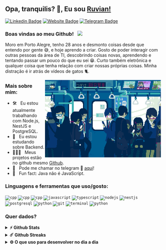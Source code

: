 ## Opa, tranquilis? 👋, Eu sou [Ruvian!](https://github.com/matricce/)

[![Linkedin Badge](https://img.shields.io/badge/-LinkedIn-0e76a8?style=flat-square&logo=Linkedin&logoColor=white)](https://linkedin.com/in/ruvian-s)
[![Website Badge](https://img.shields.io/badge/Website-3b5998?style=flat-square&logo=google-chrome&logoColor=white)](https://matricce.github.io/)
[![Telegram Badge](https://img.shields.io/badge/-Telegram-0088cc?style=flat-square&logo=Telegram&logoColor=white)](https://t.me/tricce)

### Boas vindas ao meu Github! &nbsp; ![](https://visitor-badge.glitch.me/badge?page_id=matricce.matricce&style=flat-square&color=0088cc)

Moro em Porto Alegre, tenho 28 anos e desmonto coisas desde que entendo por gente 😅, e hoje aprendo a criar.
Gosto de poder interagir com outras pessoas da área de TI, descobrindo coisas novas, aprendendo e tentando passar um pouco do que eu sei 😁. Curto também eletrônica e qualquer coisa que tenha relação com criar nossas próprias coisas. Minha distração é ir atrás de vídeos de gatos 🐈.

<img align="right" height="250" width="375" alt="" src="https://github.com/matricce/matricce/blob/main/images/train.gif?raw=true" />

### Mais sobre mim:

- 🛠 &nbsp; Eu estou atualmente trabalhando com Node.js, NestJS e PostgreSQL.
- 🚀 &nbsp; Eu estou estudando sobre Backend.
- 👨🏻‍💻 &nbsp; Meus projetos estão no github mesmo [Github](https://github.com/matricce).
- 💬 &nbsp; Pode me chamar no telegram 🙂 [aqui](https://t.me/tricce)!
- 👾 &nbsp; Fun fact: Java não é JavaScript.

### Linguagens e ferramentas que uso/gosto:

<code><img height="27" src="https://raw.githubusercontent.com/get-icon/geticon/master/icons/c-plusplus.svg" alt="cpp"></code>
<code><img height="27" src="https://raw.githubusercontent.com/get-icon/geticon/master/icons/arduino.svg" alt="cpp"></code>
<code><img height="27" src="https://raw.githubusercontent.com/get-icon/geticon/master/icons/platformio.svg" alt="cpp"></code>
<code><img height="27" src="https://raw.githubusercontent.com/get-icon/geticon/master/icons/javascript.svg" alt="javascript"></code>
<code><img height="27" src="https://raw.githubusercontent.com/get-icon/geticon/master/icons/typescript-icon.svg" alt="typescript"></code>
<code><img height="27" src="https://raw.githubusercontent.com/get-icon/geticon/master/icons/nodejs-icon.svg" alt="nodejs"></code>
<code><img height="27" src="https://raw.githubusercontent.com/get-icon/geticon/master/icons/nestjs.svg" alt="nestjs"></code>
<code><img height="27" src="https://raw.githubusercontent.com/get-icon/geticon/master/icons/postgresql.svg" alt="postgresql"></code>
<code><img height="27" src="https://raw.githubusercontent.com/get-icon/geticon/master/icons/docker-icon.svg" alt="python"></code>
<code><img height="27" src="https://raw.githubusercontent.com/get-icon/geticon/master/icons/git-icon.svg" alt="git"></code>
<code><img height="27" src="https://raw.githubusercontent.com/get-icon/geticon/master/icons/terminal.svg" alt="terminal"></code>
<code><img height="27" src="https://raw.githubusercontent.com/get-icon/geticon/master/icons/ubuntu.svg" alt="python"></code>

### Quer dados?

<details>	
  <summary><b>⚡ Github Stats</b></summary>

  <br />
  <img height="180em" src="https://github-readme-stats.vercel.app/api?username=matricce&show_icons=true&hide_border=true&&count_private=true&include_all_commits=true&theme=radical" />
  <img height="180em" src="https://github-readme-stats.vercel.app/api/top-langs/?username=matricce&exclude_repo=KNN-Image-Classification&show_icons=true&hide_border=true&layout=compact&langs_count=8&theme=radical"/>
</details>

<details>	
  <summary><b>☄️ Github Streaks</b></summary>

  <br />
  <img height="180em" src="https://github-readme-streak-stats.herokuapp.com/?user=matricce&hide_border=true&theme=radical" />
</details>
 
<details>	
  <br />
  <summary><b>⚙️ O que uso para desenvolver no dia a dia</b></summary>
  	<ul>
  	    <li><b>OS:</b> Linux Mint </li>
	    <li><b>Laptop: </b> Ideapad S145 (i5) </li>
  	    <li><b>Navegador: </b> Chrome </li>
	    <li><b>Terminal: </b> ZSH: Oh My Zsh + Oh My Posh (JanDeDobbeleer) </li>
	    <li><b>Editor:</b> Visual Studio Code </li>
	    <br />
	</ul>	
</details>

#

<div align="center">
